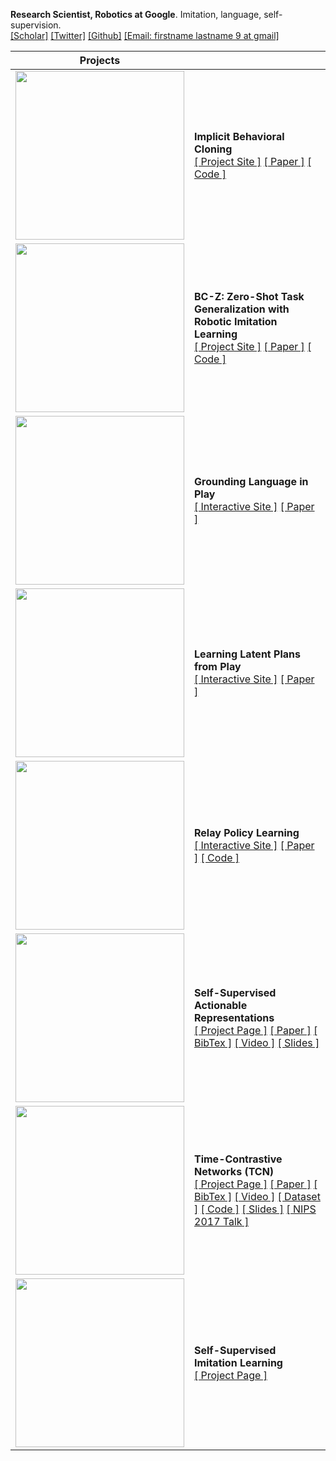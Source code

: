 **Research Scientist, Robotics at Google**. Imitation, language, self-supervision. <br>
[[Scholar]](https://scholar.google.com/citations?user=CYWO-oAAAAAJ&hl=en) [[Twitter]](https://twitter.com/coreylynch) [[Github]](https://github.com/coreylynch) [[Email: firstname lastname 9 at gmail]]()

| Projects |  |
| ------------- | ------------- |
| <img src='docs/figs/ibc.gif' width='270'>  | **Implicit Behavioral Cloning**<br>[[ Project Site ]](https://implicitbc.github.io/) [[ Paper ]](https://arxiv.org/abs/2109.00137) [[ Code ]](https://github.com/google-research/ibc) |
| <img src='docs/figs/bcz_results.gif' width='270'>  | **BC-Z: Zero-Shot Task Generalization with Robotic Imitation Learning**<br>[[ Project Site ]](https://sites.google.com/corp/view/bc-z/home) [[ Paper ]](https://arxiv.org/abs/2202.02005) [[ Code ]](https://github.com/google-research/tensor2robot/tree/master/research/bcz) |
| <img src='docs/figs/playlang.gif' width='270'>  | **Grounding Language in Play**<br>[[ Interactive Site ]](https://language-play.github.io) [[ Paper ]](https://arxiv.org/abs/2005.07648) |
| <img src='docs/figs/lmp_8tasks.gif' width='270'>  | **Learning Latent Plans from Play**<br>[[ Interactive Site ]](https://learning-from-play.github.io) [[ Paper ]](https://arxiv.org/abs/1903.01973)|
| <img src='docs/figs/lmp_8tasks.gif' width='270'>  | **Relay Policy Learning**<br>[[ Interactive Site ]](https://https://relay-policy-learning.github.io) [[ Paper ]](https://arxiv.org/abs/1910.11956) [[ Code ]](https://github.com/google-research/relay-policy-learning)|
| <img src='docs/figs/cheetah.gif' width='270'>  | **Self-Supervised Actionable Representations**<br>[[ Project Page ]](https://sites.google.com/view/actionablerepresentations/) [[ Paper ]](https://arxiv.org/abs/1808.00928) [[ BibTex ]](https://github.com/sermanet/home/blob/master/docs/bib/Dwibedi2018Learning.bib) [[ Video ]](https://drive.google.com/file/d/1QkEnqApB7U7XvRBupfnysgdFMarhnwlP/view?usp=sharing) [[ Slides ]](https://docs.google.com/presentation/d/1okTa2eWg-BbjA7l1dHL8R_UWOmF5wSQ0HHm7A8NpvfM/edit?usp=sharing) |
| <img src='docs/figs/kuka_pouring_cropped.mov.gif' width='270'>  | **Time-Contrastive Networks (TCN)**<br>[[ Project Page ]](https://sermanet.github.io/imitate/) [[ Paper ]](https://arxiv.org/abs/1704.06888) [[ BibTex ]](https://github.com/sermanet/home/blob/master/docs/bib/Sermanet2017TCN.bib) [[ Video ]](https://www.youtube.com/watch?v=b1UTUQpxPSY) [[ Dataset ]](https://sites.google.com/site/brainrobotdata/home/multiview-pouring) [[ Code ]](https://github.com/tensorflow/models/tree/master/research/tcn) [[ Slides ]](https://docs.google.com/presentation/d/1EvWSbsFfnceBpN7yG1wnqM2LxySQ0Gi-wTx6QaoVekY/edit?usp=sharing) [[ NIPS 2017 Talk ]](https://vimeo.com/252185872) |
| <img src='docs/figs/pose_all.mov.gif' width='270'>  |  **Self-Supervised Imitation Learning**<br>[[ Project Page ]](https://sermanet.github.io/imitation/) |
